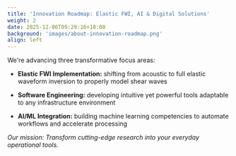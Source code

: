 ```yaml
---
title: 'Innovation Roadmap: Elastic FWI, AI & Digital Solutions'
weight: 2
date: 2025-12-06T09:29:16+10:00
background: 'images/about-innovation-roadmap.png'
align: left
---
```


We're advancing three transformative focus areas:  

- **Elastic FWI Implementation:** shifting from acoustic to full elastic waveform inversion to properly model shear waves

- **Software Engineering:** developing intuitive yet powerful tools adaptable to any infrastructure environment

- **AI/ML Integration:** building machine learning competencies to automate workflows and accelerate processing

*Our mission: Transform cutting-edge research into your everyday operational tools.*

